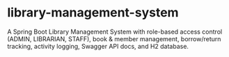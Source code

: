 # library-management-system
A Spring Boot Library Management System with role-based access control (ADMIN, LIBRARIAN, STAFF), book &amp; member management, borrow/return tracking, activity logging, Swagger API docs, and H2 database.
